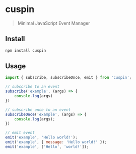 # cuspin
> Minimal JavaScript Event Manager

## Install

```bash
npm install cuspin
```

## Usage

```javascript
import { subscribe, subscribeOnce, emit } from 'cuspin';

// subscribe to an event
subscribe('example', (args) => {
    console.log(args)
})

// subscribe once to an event
subscribeOnce('example', (args) => {
    console.log(args);
})

// emit event
emit('example', 'Hello world!');
emit('example', { message: 'Hello world!' });
emit('example', ['Hello', 'world!']);
```

